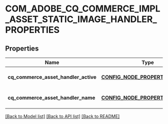 # COM_ADOBE_CQ_COMMERCE_IMPL_ASSET_STATIC_IMAGE_HANDLER_PROPERTIES

## Properties
Name | Type | Description | Notes
------------ | ------------- | ------------- | -------------
**cq_commerce_asset_handler_active** | [**CONFIG_NODE_PROPERTY_BOOLEAN**](configNodePropertyBoolean.md) |  | [optional] [default to null]
**cq_commerce_asset_handler_name** | [**CONFIG_NODE_PROPERTY_STRING**](configNodePropertyString.md) |  | [optional] [default to null]

[[Back to Model list]](../README.md#documentation-for-models) [[Back to API list]](../README.md#documentation-for-api-endpoints) [[Back to README]](../README.md)


